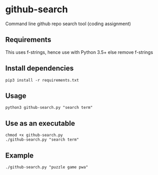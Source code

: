 # github-search
Command line github repo search tool (coding assignment)

## Requirements
This uses f-strings, hence use with Python 3.5+ else remove f-strings

## Install dependencies
```
pip3 install -r requirements.txt
```

## Usage
```
python3 github-search.py "search term"
```

## Use as an executable
```
chmod +x github-search.py
./github-search.py "search term"
```


## Example
```
./github-search.py "puzzle game pwa"
```

